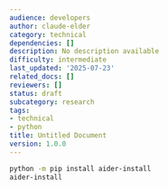 ```yaml
---
audience: developers
author: claude-elder
category: technical
dependencies: []
description: No description available
difficulty: intermediate
last_updated: '2025-07-23'
related_docs: []
reviewers: []
status: draft
subcategory: research
tags:
- technical
- python
title: Untitled Document
version: 1.0.0
---
```



```bash
python -m pip install aider-install
aider-install
```
